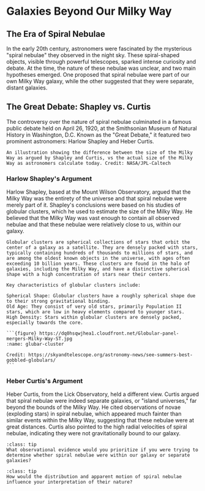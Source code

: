 # Galaxies Beyond Our Milky Way

## The Era of Spiral Nebulae

In the early 20th century, astronomers were fascinated by the mysterious "spiral nebulae" they observed in the night sky. These spiral-shaped objects, visible through powerful telescopes, sparked intense curiosity and debate. At the time, the nature of these nebulae was unclear, and two main hypotheses emerged. One proposed that spiral nebulae were part of our own Milky Way galaxy, while the other suggested that they were separate, distant galaxies.


## The Great Debate: Shapley vs. Curtis

The controversy over the nature of spiral nebulae culminated in a famous public debate held on April 26, 1920, at the Smithsonian Museum of Natural History in Washington, D.C. Known as the "Great Debate," it featured two prominent astronomers: Harlow Shapley and Heber Curtis.

```{figure} https://c02.purpledshub.com/uploads/sites/48/2021/04/great-debate-milky-way-304b863.jpg?webp=1&w=1200
An illustration showing the difference between the size of the Milky Way as argued by Shapley and Curtis, vs the actual size of the Milky Way as astronomers calculate today. Credit: NASA/JPL-Caltech
```

### Harlow Shapley's Argument

Harlow Shapley, based at the Mount Wilson Observatory, argued that the Milky Way was the entirety of the universe and that spiral nebulae were merely part of it. Shapley's conclusions were based on his studies of globular clusters, which he used to estimate the size of the Milky Way. He believed that the Milky Way was vast enough to contain all observed nebulae and that these nebulae were relatively close to us, within our galaxy.

````{dropdown} What are Globular Clusters?
Globular clusters are spherical collections of stars that orbit the center of a galaxy as a satellite. They are densely packed with stars, typically containing hundreds of thousands to millions of stars, and are among the oldest known objects in the universe, with ages often exceeding 10 billion years. These clusters are found in the halo of galaxies, including the Milky Way, and have a distinctive spherical shape with a high concentration of stars near their centers.

Key characteristics of globular clusters include:

Spherical Shape: Globular clusters have a roughly spherical shape due to their strong gravitational binding.
Old Age: They consist of very old stars, primarily Population II stars, which are low in heavy elements compared to younger stars.
High Density: Stars within globular clusters are densely packed, especially towards the core.

```{figure} https://dq0hsqwjhea1.cloudfront.net/Globular-panel-mergers-Milky-Way-ST.jpg
:name: glubar-cluster

Credit: https://skyandtelescope.org/astronomy-news/see-summers-best-gobbled-globulars/
```
````

### Heber Curtis's Argument

Heber Curtis, from the Lick Observatory, held a different view. Curtis argued that spiral nebulae were indeed separate galaxies, or "island universes," far beyond the bounds of the Milky Way. He cited observations of novae (exploding stars) in spiral nebulae, which appeared much fainter than similar events within the Milky Way, suggesting that these nebulae were at great distances. Curtis also pointed to the high radial velocities of spiral nebulae, indicating they were not gravitationally bound to our galaxy.

```{admonition} Question 3
:class: tip
What observational evidence would you prioritize if you were trying to determine whether spiral nebulae were within our galaxy or separate galaxies?
```

```{admonition} Question 3
:class: tip
How would the distribution and apparent motion of spiral nebulae influence your interpretation of their nature?
```